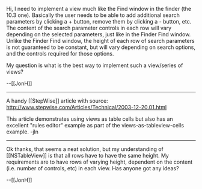 Hi, I need to implement a view much like the Find window in the finder (the 10.3 one). Basically the user needs to be able to add additional search parameters by clicking a + button, remove them by clicking a - button, etc. The content of the search parameter controls in each row will vary depending on the selected parameters, just like in the Finder Find window. Unlike the Finder Find window, the height of each row of search parameters is not guaranteed to be constant, but will vary depending on search options, and the controls required for those options. 

My question is what is the best way to implement such a view/series of views?

--[[JonH]]

----

A handy [[StepWise]] article with source:
http://www.stepwise.com/Articles/Technical/2003-12-20.01.html

This article demonstrates using views as table cells but also has an excellent "rules editor" example as part of the views-as-tableview-cells example. -jln

----

Ok thanks, that seems a neat solution, but my understanding of [[NSTableView]] is that all rows have to have the same height. My requirements are to have rows of varying height, dependent on the content (i.e. number of controls, etc) in each view. Has anyone got any ideas?

--[[JonH]]